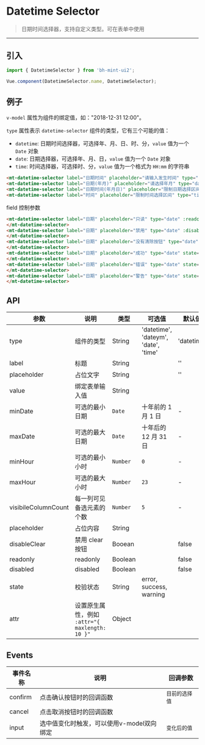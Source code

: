 # Datetime Selector

> 日期时间选择器，支持自定义类型。可在表单中使用

-------------

## 引入

```javascript
import { DatetimeSelector } from 'bh-mint-ui2';

Vue.component(DatetimeSelector.name, DatetimeSelector);
```

## 例子

`v-model` 属性为组件的绑定值，如："2018-12-31 12:00"。

`type` 属性表示 `datetime-selector` 组件的类型，它有三个可能的值：
*  `datetime`: 日期时间选择器，可选择年、月、日、时、分，`value` 值为一个 `Date` 对象
*  `date`: 日期选择器，可选择年、月、日，`value` 值为一个 `Date` 对象
*  `time`: 时间选择器，可选择时、分，`value` 值为一个格式为 `HH:mm` 的字符串

```html
<mt-datetime-selector label="日期时间" placeholder="请输入发生时间" type="datetime" value="2018-08-02 11:12" disableClear :maxHour="20" required></mt-datetime-selector>
<mt-datetime-selector label="日期(年月)" placeholder="请选择年月" type="dateym"  v-model="current1" :min-date="new Date(new Date().getFullYear() - 20, 0)" :max-date="new Date(new Date().getFullYear() + 20, 11)"></mt-datetime-selector>
<mt-datetime-selector label="日期时间(年月日)" placeholder="限制日期选择区间" type="date" v-model="current2" :min-date="new Date(new Date().getFullYear() - 20, 0,1)" :max-date="new Date(new Date().getFullYear() + 20, 11,31)"></mt-datetime-selector>
<mt-datetime-selector label="时间" placeholder="限制时间选择区间" type="time" :min-hour="10" :max-hour="15" ></mt-datetime-selector>
```

field 控制参数

```html
<mt-datetime-selector label="日期" placeholder="只读" type="date" :readonly="true">
</mt-datetime-selector>
<mt-datetime-selector label="日期" placeholder="禁用" type="date" :disabled="true">
</mt-datetime-selector>
<mt-datetime-selector label="日期" placeholder="没有清除按钮" type="date" :disable-clear="true">
</mt-datetime-selector>
<mt-datetime-selector label="日期" placeholder="成功" type="date" state="success">
</mt-datetime-selector>
<mt-datetime-selector label="日期" placeholder="错误" type="date" state="error">
</mt-datetime-selector>
<mt-datetime-selector label="日期" placeholder="警告" type="date" state="warning">
</mt-datetime-selector>
```


## API
| 参数 | 说明 | 类型 | 可选值 | 默认值 |
|------|-------|---------|-------|--------|
| type | 组件的类型 | String | 'datetime', 'dateym', 'date', 'time' | 'datetime' |
| label | 标题 | String | | '' |
| placeholder | 占位文字 | String | | '' |
| value | 绑定表单输入值 | String | | |
| minDate | 可选的最小日期 | `Date` | 十年前的 1 月 1 日 | - |
| maxDate | 可选的最大日期 | `Date` | 十年后的 12 月 31 日 | - |
| minHour | 可选的最小小时 | `Number` | `0` | - |
| maxHour | 可选的最大小时 | `Number` | `23` | - |
| visibileColumnCount | 每一列可见备选元素的个数 | `Number` | `5` | - |
| placeholder | 占位内容 |String | | |
| disableClear | 禁用 clear 按钮 | Booean | | false |
| readonly | readonly |Boolean | | false |
| disabled | disabled |Boolean | | false |
| state | 校验状态 | String | error, success, warning | |
| attr | 设置原生属性，例如 `:attr="{ maxlength: 10 }"` | Object | |

## Events
| 事件名称 | 说明 | 回调参数 |
|------|-------|---------|
| confirm | 点击确认按钮时的回调函数 | `目前的选择值` |
| cancel | 点击取消按钮时的回调函数 |  |
| input | 选中值变化时触发，可以使用v-model双向绑定 | `变化后的值` |

